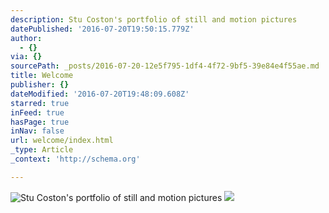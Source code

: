 ```yaml
---
description: Stu Coston's portfolio of still and motion pictures
datePublished: '2016-07-20T19:50:15.779Z'
author:
  - {}
via: {}
sourcePath: _posts/2016-07-20-12e5f795-1df4-4f72-9bf5-39e84e4f55ae.md
title: Welcome
publisher: {}
dateModified: '2016-07-20T19:48:09.608Z'
starred: true
inFeed: true
hasPage: true
inNav: false
url: welcome/index.html
_type: Article
_context: 'http://schema.org'

---
```

![Stu Coston's portfolio of still and motion pictures](https://the-grid-user-content.s3-us-west-2.amazonaws.com/a03bfdb0-56c9-49ca-8139-7fd1779f09c2.jpg)
![](https://the-grid-user-content.s3-us-west-2.amazonaws.com/f43b4344-6d26-4b21-8716-819b21e2a5ec.jpg)